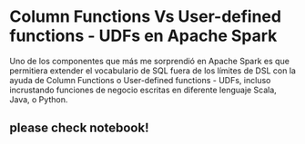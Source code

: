 # Column Functions Vs User-defined functions - UDFs en Apache Spark

Uno de los componentes que más me sorprendió en Apache Spark es que permitiera extender el vocabulario de SQL fuera de los límites de DSL con la ayuda de Column Functions o User-defined functions - UDFs, incluso incrustando funciones de negocio escritas en diferente lenguaje Scala, Java, o Python.

## please check notebook!